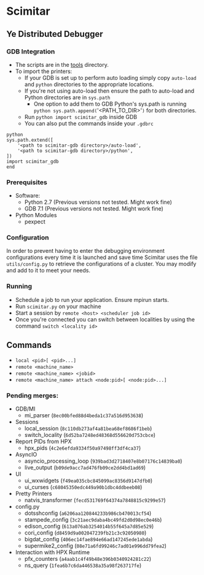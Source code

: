 # Scimitar
## Ye Distributed Debugger

### GDB Integration
* The scripts are in the
  [tools](`https://github.com/parsa/scimitar/tree/master/tools`) directory.
* To import the printers:
    * If your GDB is set up to perform auto loading simply copy `auto-load` and
      `python` directories to the appropriate locations.
    * If you're not using auto-load then ensure the path to auto-load and
      Python directories are in `sys.path`
        * One option to add them to GDB Python's sys.path is running `python
          sys.path.append(`'<PATH_TO_DIR>'`)` for both directories.
    * Run `python import scimitar_gdb` inside GDB
    * You can also put the commands inside your `.gdbrc`

```
python
sys.path.extend([
    '<path to scimitar-gdb directory>/auto-load',
    '<path to scimitar-gdb directory>/python',
])
import scimitar_gdb
end
```

### Prerequisites
* Software:
  * Python 2.7 (Previous versions not tested. Might work fine)
  * GDB 7.1 (Previous versions not tested. Might work fine)
* Python Modules
  * pexpect

### Configuration
In order to prevent having to enter the debugging environment configurations
every time it is launched and save time Scimitar uses the file
`utils/config.py` to retrieve the configurations of a cluster. You may modify
and add to it to meet your needs.

### Running
* Schedule a job to run your application. Ensure mpirun starts.
* Run `scimitar.py` on your machine
* Start a session by `remote <host> <scheduler job id>`
* Once you're connected you can switch between localities by using the command
  `switch <locality id>`

## Commands
* `local <pid>[ <pid>...]`
* `remote <machine_name>`
* `remote <machine_name> <jobid>`
* `remote <machine_name> attach <node:pid>[ <node:pid>...]`

### Pending merges:
* GDB/MI
  * mi_parser (`8ec00bfed88d4beda1c37a516d953638`)
* Sessions
  * local_session (`8c110db273af4a81bea68ef8686f1beb`)
  * switch_locality (`6d52ba7248ed48368d556620d753cbce`)
* Report PIDs from HPX
  * hpx_pids (`4c2e6efda9334f50a97498ff3df4ca37`)
* AsyncIO
  * asyncio_processing_loop (`939bad3d2718407e8b07176c14839ba0`)
  * live_output (`b09de9acc7ad476fb09ce2dd4bd1ad69`)
* UI
  * ui_wxwidgets (`f49ea035cbc845099ac8356d9147dfb0`)
  * ui_curses (`c68045350edc449a90b1dbc4ddbeeb08`)
* Pretty Printers
  * natvis_transformer (`fecd531769f64374a7848815c9299e57`)
* config.py
  * dotsshconfig (`a6206aa120844233b986cb470013cf54`)
  * stampede_config (`3c21aec9daba4bc49fd2d0d98ec0e46b`)
  * edison_config (`613a076ab3254014b55f645a7d85e529`)
  * cori_config (`d8459d9a002047239fb21c3c92050980`)
  * bigdat_config (`406ec14fae894e66ad147245ede1abda`)
  * supermike2_config (`08e71a6fd99246c7ad01e996dd79fea2`)
* Interaction with HPX Runtime
  * pfx_counters (`a4aab1c4f49b48e396b0340924281c22`)
  * ns_query (`1fea6b7c6da446538a35a98f263717fe`)
